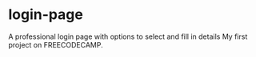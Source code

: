 # login-page
A professional login page with options to select and fill in details
My first project on FREECODECAMP.
